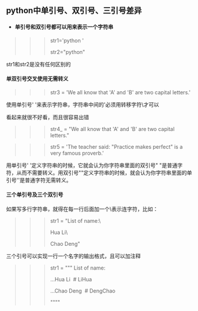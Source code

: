 ## **python中单引号、双引号、三引号差异**

- #### **单引号和双引号都可以用来表示一个字符串**

> > > str1='python '
> > > 
> > > str2="python"

str1和str2是没有任何区别的

#### **单双引号交叉使用无需转义**

> > > str3 = 'We all know that \'A\' and \'B\' are two capital letters.'

使用单引号' '来表示字符串，字符串中间的'必须用转移字符\才可以

看起来就很不好看，而且很容易出错

> > > str4_ = "We all know that 'A' and 'B' are two capital letters."

> > > str5 = 'The teacher said: "Practice makes perfect" is a very famous proverb.'

用单引号' '定义字符串的时候，它就会认为你字符串里面的双引号" "是普通字符，从而不需要转义。用双引号""定义字符串的时候，就会认为你字符串里面的单引号''是普通字符无需转义。

#### **三个单引号及三个双引号**

如果写多行字符串，就得在每一行后面加一个\表示连字符，比如：

> > > str1 = "List of name:\
> > > 
> > > Hua Li\
> > > 
> > > Chao Deng"

三个引号可以实现一行一个名字的输出格式，且可以加注释

> > > str1 = """ List of name:
> > > 
> > > ...Hua Li  # LiHua
> > > 
> > > ...Chao Deng  # DengChao
> > > 
> > > """"




